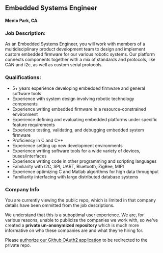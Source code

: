 ## Embedded Systems Engineer
#### Menlo Park, CA

### Job Description:
As an Embedded Systems Engineer, you will work with members of a multidisciplinary product development team to design and implement custom embedded firmware for our various robotic systems. Our platform connects components together with a mix of standards and protocols, like CAN and i2c, as well as custom serial protocols.

### Qualifications:
+	5+ years experience developing embedded firmware and general software tools
+	Experience with system design involving robotic technology components
+	Experience writing embedded firmware in a resource-constrained environment
+	Experience defining and evaluating embedded platforms under specific feature requirements
+	Experience testing, validating, and debugging embedded system firmware
+	Proficiency in C and C++
+	Experience setting up new development environments
+	Experience writing software tools for a wide variety of devices, buses/interfaces
+	Experience writing code in other programming and scripting languages
+	Familiarity with I2C, SPI, UART, Bluetooth, ZigBee, MIPI
+	Experience optimizing C and Matlab algorithms for high data throughput
+	Familiarity interfacing with large distributed database systems

### Company Info
You are currently viewing the public repo, which is limited in that company details have been ommitted from the job descriptions.  
    
We understand that this is a suboptimal user experience.  We are, for various reasons, unable to publicize the companies we work with, so we've
created a **private un-anonymized repository** which is much more informative on who these companies are and what they're hiring for.  
    
Please [authorize our Github OAuth2 application](https://letsrockit.co/users/auth/github?job_id=twf0dgvybmv0-embedded-systems-engineer) to be redirected to the private repo.
